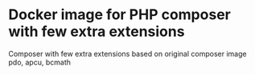 # Docker image for PHP composer with few extra extensions
Composer with few extra extensions based on original composer image
pdo, apcu, bcmath
